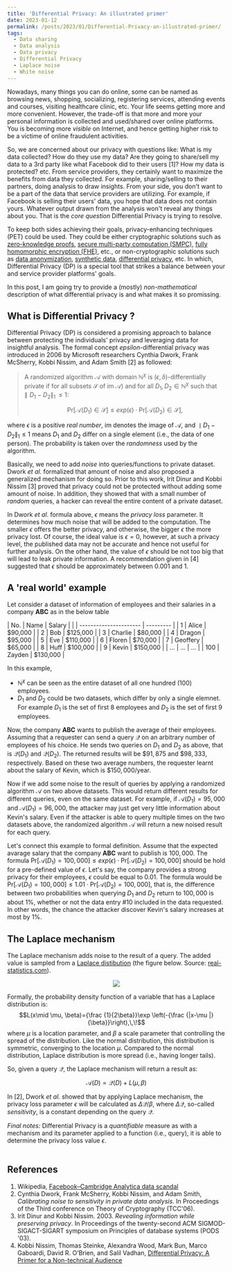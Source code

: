 ```yaml
---
title: 'Differential Privacy: An illustrated primer'
date: 2023-01-12
permalink: /posts/2023/01/Differential-Privacy-an-illustrated-primer/
tags:
  - Data sharing
  - Data analysis
  - Data privacy 
  - Differential Privacy
  - Laplace noise
  - White noise
---
```


Nowadays, many things you can do online, some can be named as browsing news, shopping, socializing, registering services, attending events and courses, visiting healthcare clinic, etc. Your life seems getting more and more convenient. However, the trade-off is that more and more your personal information is collected and used/shared over online platforms. You is becoming more *visible* on Internet, and hence getting higher risk to be a victime of online fraudulent activities. 

So, we are concerned about our privacy with questions like: What is my data collected? How do they use my data? Are they going to share/sell my data to a 3rd party like what Facebook did to their users [1]? How my data is protected? etc. From service providers, they certainly want to maximize the benefits from data they collected. For example, sharing/selling to their partners, doing analysis to draw insights. From your side, you don't want to be a part of the data that service providers are utilizing. For example, if Facebook is selling their users' data, you hope that data does not contain yours. Whatever output drawn from the analysis won't reveal any things about you. 
That is the *core question* Differential Privacy is trying to resolve.

To keep both sides achieving their goals, privacy-enhancing techniques (PET) could be used. They could be either cryptographic solutions such as [zero-knowledge proofs](https://en.wikipedia.org/wiki/Zero-knowledge_proof), [secure multi-party computation (SMPC)](https://en.wikipedia.org/wiki/Secure_multi-party_computation), [fully homomorphic encryption (FHE)](https://en.wikipedia.org/wiki/Homomorphic_encryption), etc., or non-cryptographic solutions such as [data anonymization](https://en.wikipedia.org/wiki/Data_anonymization), [synthetic data](https://en.wikipedia.org/wiki/Synthetic_data), [differential privacy](https://en.wikipedia.org/wiki/Differential_privacy), etc. In which, Differential Privacy (DP) is a special tool that strikes a balance between your and service provider platforms' goals. 

In this post, I am going try to provide a (mostly) *non-mathematical* description of what differential privacy is and what makes it so promissing. 
 
## What is Differential Privacy ?

Differential Privacy (DP) is considered a promising approach to balance between protecting the individuals' privacy and leveraging data for insightful analysis. The formal concept $epsilon$-differential privacy was introduced in 2006 by Microsoft researchers Cynthia Dwork, Frank McSherry, Kobbi Nissim, and Adam Smith [2] as followed:

> A randomized algorithm $\mathcal{A}$ with domain $\mathbb{N}^{\chi}$ is $(\epsilon, \delta)$-differentially private if for all subsets $\mathcal{S}$ of  $\mathrm{im} \; \mathcal{A})$ and for all $D_1, D_2 \in \mathbb{N}^{\chi}$ such that $\parallel D_1 - D_2 \parallel _1 \, \le 1:$
>
>$$\mathrm{Pr}[\mathcal{A}(D_1) \in \mathcal{S}] \le exp(\epsilon) \cdot \mathrm{Pr}[\mathcal{A}(D_2) \in \mathcal{S}],$$

where $\epsilon$ is a positive *real number*, $\mathrm{im}$ denotes the image of $\mathcal{A}$, and $\parallel D_1 - D_2 \parallel _1 \le 1$ means $D_{1}$ and $D_{2}$ differ on a single element (i.e., the data of one person). The probability is taken over the *randomness* used by the algorithm. 

Basically, we need to add *noise* into queries/functions to private dataset. Dwork *et al.* formalized that amount of noise and also proposed a generalized mechanism for doing so. Prior to this work, Irit Dinur and Kobbi Nissim [3] proved that privacy could not be protected without adding some amount of noise. In addition, they showed that with a small number of *random* queries, a hacker can reveal the entire content of a private dataset. 

In Dwork *et al.* formula above, $\epsilon$ means the *privacy loss* parameter. It determines how much noise that will be added to the computation. The smaller $\epsilon$ offers the better privacy, and otherwise, the bigger $\epsilon$ the more privacy lost. Of course, the ideal value is $\epsilon = 0$, however, at such a privacy level, the published data may not be accurate and hence not useful for further analysis. On the other hand, the value of $\epsilon$ should be not too big that will lead to leak private information. A recommendation given in [4] suggested that $\epsilon$ should be approximately between $0.001$ and $1$. 



## A 'real world' example

Let consider a dataset of information of employees and their salaries in a company **ABC** as in the below table

| No.   |  Name                   |  Salary     |
|       |  ---------------------- |  ---------  |
| 1     |  Alice                  |  $90,000    |
| 2     |  Bob                    |  $125,000   |
| 3     |  Charlie                |  $80,000    |
| 4     |  Dragon                 |  $95,000    |
| 5     |  Eve                    |  $110,000   |
| 6     |  Floren                 |  $70,000    |
| 7     |  Geoffery               |  $65,000    |
| 8     |  Huff                   |  $100,000   |
| 9     |  Kevin                  |  $150,000   |
| ...   |  ...                    |  ...        |
| 100   |  Zayden                 |  $130,000   |


In this example, 
- $\mathbb{N}^{\chi}$ can be seen as the entire dataset of all one hundred (100) employees.
- $D_1$ and $D_2$ could be two datasets, which differ by only a single elemnet. For example $D_1$ is the set of first 8 employees and $D_2$ is the set of first 9 employees.

Now, the company **ABC** wants to publish the average of their employees. Assuming that a requester can send a query $\mathcal{Q}$ on an arbitrary number of employees of his choice. He sends two queries on $D_1$ and $D_2$ as above, that is $\mathcal{Q}(D_1)$ and $\mathcal{Q}(D_2)$. The returned results will be $\$91,875$ and $\$98,333$, respectively. Based on these two average numbers, the requester learnt about the salary of Kevin, which is $\$150,000$/year. 

Now if we add some noise to the result of queries by applying a randomized algorithm $\mathcal{A}$ on two above datasets. This would return different results for different queries, even on the same dataset. For example, if $\mathcal{A}(D_1) = 95,000$ and $\mathcal{A}(D_1) = 96,000$, the attacker may just get very little information about Kevin's salary. Even if the attacker is able to query multiple times on the two datasets above, the randomized algorithm $\mathcal{A}$ will return a new noised result for each query. 

Let's connect this example to formal definition. Assume that the expected avarage salary that the company **ABC** want to publish is $100,000$. The formula $\mathrm{Pr}[\mathcal{A}(D_1) = 100,000] \le exp(\epsilon) \cdot \mathrm{Pr}[\mathcal{A}(D_2) = 100,000]$ should be hold for a pre-defined value of $\epsilon$. Let's say, the company provides a strong privacy for their employees, $\epsilon$ could be equal to $0.01$. The formula would be $\mathrm{Pr}[\mathcal{A}(D_1) = 100,000] \le 1.01 \cdot \mathrm{Pr}[\mathcal{A}(D_2) = 100,000]$, that is, the difference between two probabilities when querying $D_1$ and $D_2$ return to $100,000$ is about $1\%$, whether or not the data entry \#10 included in the data requested. In other words, the chance the attacker discover Kevin's salary increases at most by $1\%$. 


## The Laplace mechanism

The Laplace mechanism adds noise to the result of a query. The added value is sampled from a [Laplace distibution](https://en.wikipedia.org/wiki/Laplace_distribution) (the figure below. Source: [real-statistics.com](https://real-statistics.com/wp-content/uploads/2020/01/laplace-distribution-chart.png)).

<p align="center">
<!---
![Laplace Distribution](https://real-statistics.com/wp-content/uploads/2020/01/laplace-distribution-chart.png "Laplace Probability density function")
--->
<img src="https://real-statistics.com/wp-content/uploads/2020/01/laplace-distribution-chart.png" /></br>
</p>




Formally, the probability density function of a variable that has a Laplace distribution is: 
$$L(x\mid \mu, \beta)={\frac  {1}{2\beta}}\exp \left(-{\frac  {|x-\mu |}{\beta}}\right),\,\!$$
where $\mu$ is a location parameter, and $\beta$ a scale parameter that controlling the spread of the distribution. Like the normal distribution, this distribution is symmetric, converging to the location $\mu$. Compared to the normal distribution, Laplace distribution is more spread (i.e., having longer tails). 


So, given a query $\mathcal{Q}$, the Laplace mechanism will return a result as: 

$$\mathcal{A}(D) = \mathcal{Q}(D) + L(\mu, \beta)$$


In [2], Dwork *et al.* showed that by applying Laplace mechanism, the privacy loss parameter $\epsilon$ will be calculated as $\Delta\mathcal{Q}/\beta$, where $\Delta\mathcal{Q}$, so-called *sensitivity*, is a constant depending on the query $\mathcal{Q}$.


_Final notes:_ Differential Privacy is a *quantifiable* measure as with a mechanism and its parameter applied to a function (i.e., query), it is able to determine the privacy loss value $\epsilon$. </br></br>


## References

1. Wikipedia, [Facebook–Cambridge Analytica data scandal](https://en.wikipedia.org/wiki/Facebook%E2%80%93Cambridge_Analytica_data_scandal)
2. Cynthia Dwork, Frank McSherry, Kobbi Nissim, and Adam Smith, *Calibrating noise to sensitivity in private data analysis*. In Proceedings of the Third conference on Theory of Cryptography (TCC'06).
3. Irit Dinur and Kobbi Nissim. 2003. *Revealing information while preserving privacy*. In Proceedings of the twenty-second ACM SIGMOD-SIGACT-SIGART symposium on Principles of database systems (PODS '03).
4. Kobbi Nissim, Thomas Steinke, Alexandra Wood, Mark Bun, Marco Gaboardi, David R. O’Brien, and Salil Vadhan, [Differential Privacy: A Primer for a Non-technical Audience](https://privacytools.seas.harvard.edu/files/privacytools/files/pedagogical-document-dp_0.pdf)